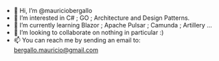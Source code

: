 - 👋 Hi, I’m @mauriciobergallo
- 👀 I’m interested in C# ; GO ; Architecture and Design Patterns. 
- 🌱 I’m currently learning Blazor ; Apache Pulsar ; Camunda ; Artillery ...
- 💞️ I’m looking to collaborate on nothing in particular :)
- 📫 You can reach me by sending an email to: bergallo.mauricio@gmail.com

<!---
mauriciobergallo/mauriciobergallo is a ✨ special ✨ repository because its `README.md` (this file) appears on your GitHub profile.
You can click the Preview link to take a look at your changes.
--->
